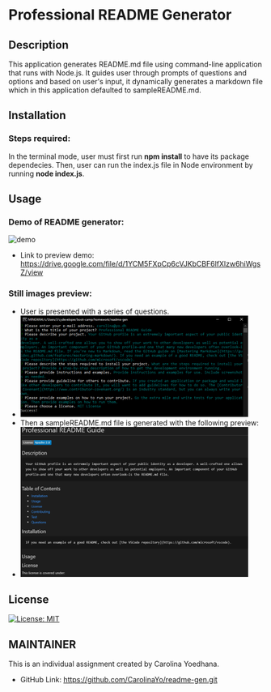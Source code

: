 # Professional README Generator

## Description 

This application generates README.md file using command-line application that runs with Node.js.  It guides user through prompts of questions and options and based on user's input, it dynamically generates a markdown file which in this application defaulted to sampleREADME.md.  

## Installation
### Steps required:
In the terminal mode, user must first run __npm install__ to have its package dependecies. Then, user can run the index.js file in Node environment by running __node index.js__.

## Usage 
### Demo of README generator:
![demo](./assets/demo.gif)
* Link to preview demo: https://drive.google.com/file/d/1YCM5FXpCp6cVJKbCBF6lfXlzw6hiWgsZ/view

### Still images preview:
* User is presented with a series of questions. 
* ![sample questions](./assets/sampleQnA.PNG)
* Then a sampleREADME.md file is generated with the following preview:
* ![sampleREADME.md preview](./assets/sampleREADME.PNG)


## License
[![License: MIT](https://img.shields.io/badge/License-MIT-yellow.svg)](https://opensource.org/licenses/MIT) 

## MAINTAINER 
This is an individual assignment created by Carolina Yoedhana.
* GitHub Link: https://github.com/CarolinaYo/readme-gen.git


